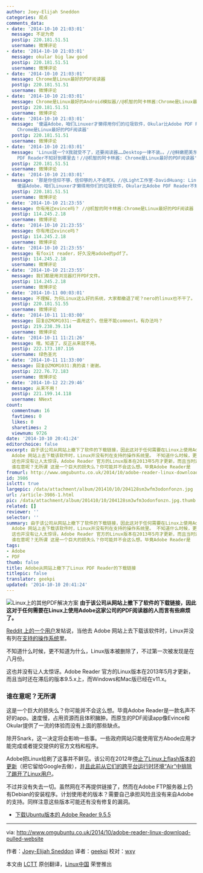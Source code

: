 ```yaml
---
author: Joey-Elijah Sneddon
categories: 观点
comments_data:
- date: '2014-10-10 21:03:01'
  message: 不足为奇
  postip: 220.181.51.51
  username: 微博评论
- date: '2014-10-10 21:03:01'
  message: okular big law good
  postip: 220.181.51.51
  username: 微博评论
- date: '2014-10-10 21:03:01'
  message: Chrome是Linux最好的PDF阅读器
  postip: 220.181.51.51
  username: 微博评论
- date: '2014-10-10 21:03:01'
  message: Chrome是Linux最好的Android模拟器//@机智的阿卡林酱:Chrome是Linux最好的PDF阅读器
  postip: 220.181.51.51
  username: 微博评论
- date: '2014-10-10 21:03:01'
  message: '傻逼Adobe，咱们Linuxer才懒得用你们的垃圾软件，Okular比Adobe PDF Reader不知好到哪里去！//@机智的阿卡林酱:
    Chrome是Linux最好的PDF阅读器'
  postip: 220.181.51.51
  username: 微博评论
- date: '2014-10-10 21:03:01'
  message: 'Linux就一个X我就受不了，还要阅读器……Desktop一律不装。。//@鲜嫩肥美东条希: 傻逼Adobe，咱们Linuxer才懒得用你们的垃圾软件，Okular比Adobe
    PDF Reader不知好到哪里去！//@机智的阿卡林酱: Chrome是Linux最好的PDF阅读器'
  postip: 220.181.51.51
  username: 微博评论
- date: '2014-10-10 21:03:01'
  message: '那是你信仰不够，信仰够的人不会死X。//@Light工作室-DavidHuang: Linux就一个X我就受不了，还要阅读器……Desktop一律不装。。//@鲜嫩肥美东条希:
    傻逼Adobe，咱们Linuxer才懒得用你们的垃圾软件，Okular比Adobe PDF Reader不知好到哪里去！//@机智的阿卡林酱: Chrome是Linux最好的PDF阅读器'
  postip: 220.181.51.51
  username: 微博评论
- date: '2014-10-10 21:23:55'
  message: 你有用过evince吗？ //@机智的阿卡林酱:Chrome是Linux最好的PDF阅读器
  postip: 114.245.2.18
  username: 微博评论
- date: '2014-10-10 21:23:55'
  message: 你有用过evince吗？
  postip: 114.245.2.18
  username: 微博评论
- date: '2014-10-10 21:23:55'
  message: 有foxit reader，好久没用adobe的pdf了。
  postip: 114.245.2.18
  username: 微博评论
- date: '2014-10-10 21:23:55'
  message: 我们都是用浏览器打开PDF文件。
  postip: 114.245.2.18
  username: 微博评论
- date: '2014-10-11 00:03:01'
  message: 不理解，为何Linux这么好的系统，大家都撤退了呢？nero的linux也不干了。
  postip: 220.181.51.55
  username: 微博评论
- date: '2014-10-11 11:03:00'
  message: 回复@ZMOM1031:一直用这个。但是不能comment。有办法吗？
  postip: 219.238.39.114
  username: 微博评论
- date: '2014-10-11 11:21:26'
  message: 哦。知道了。反正从来就不用。
  postip: 222.173.107.116
  username: 绿色圣光
- date: '2014-10-11 11:33:00'
  message: 回复@ZMOM1031:真的诶！谢谢。
  postip: 222.76.72.183
  username: 微博评论
- date: '2014-10-12 22:29:46'
  message: 从来不用！
  postip: 221.199.14.118
  username: NNext
count:
  commentnum: 16
  favtimes: 0
  likes: 0
  sharetimes: 2
  viewnum: 9726
date: '2014-10-10 20:41:24'
editorchoice: false
excerpt: 由于该公司从网站上撤下了软件的下载链接，因此这对于任何需要在Linux上使用Adobe这家公司的PDF阅读器的人而言有些麻烦了。 Reddit 上的一个用户发帖说，当他去
  Adobe 网站上去下载该软件时，Linux并没有列在支持的操作系统里。 不知道什么时候，更不知道为什么，Linux版本被删除了，不过第一次被发现是在八月份。
  这也并没有让人太惊讶。Adobe Reader 官方的Linux版本在2013年5月才更新，而且当时还在滞后的版本9.5.x上，而Windows和Mac版已经在v11.x。
  谁在意呢？无所谓 这是一个巨大的损失么？你可能并不会这么想。毕竟Adobe Reader是
fromurl: http://www.omgubuntu.co.uk/2014/10/adobe-reader-linux-download-pulled-website
id: 3986
islctt: true
largepic: /data/attachment/album/201410/10/204128sm3wfm3odonfonzn.jpg
url: /article-3986-1.html
pic: /data/attachment/album/201410/10/204128sm3wfm3odonfonzn.jpg.thumb.jpg
related: []
reviewer: ''
selector: ''
summary: 由于该公司从网站上撤下了软件的下载链接，因此这对于任何需要在Linux上使用Adobe这家公司的PDF阅读器的人而言有些麻烦了。 Reddit 上的一个用户发帖说，当他去
  Adobe 网站上去下载该软件时，Linux并没有列在支持的操作系统里。 不知道什么时候，更不知道为什么，Linux版本被删除了，不过第一次被发现是在八月份。
  这也并没有让人太惊讶。Adobe Reader 官方的Linux版本在2013年5月才更新，而且当时还在滞后的版本9.5.x上，而Windows和Mac版已经在v11.x。
  谁在意呢？无所谓 这是一个巨大的损失么？你可能并不会这么想。毕竟Adobe Reader是
tags:
- Adobe
- PDF
thumb: false
title: Adobe从网站上撤下了Linux PDF Reader的下载链接
titlepic: false
translator: geekpi
updated: '2014-10-10 20:41:24'
---
```


![Linux上的其他PDF解决方案](/data/attachment/album/201410/10/204128sm3wfm3odonfonzn.jpg)
**由于该公司从网站上撤下了软件的下载链接，因此这对于任何需要在Linux上使用Adobe这家公司的PDF阅读器的人而言有些麻烦了。**


[Reddit 上的一个用户](https://www.reddit.com/r/linux/comments/2hsgq6/linux_version_of_adobe_reader_no_longer/)发帖说，当他去 Adobe 网站上去下载该软件时，Linux并没有列在[支持的操作系统](http://get.adobe.com/reader/otherversions/)里。


不知道什么时候，更不知道为什么，Linux版本被删除了，不过第一次被发现是在八月份。


这也并没有让人太惊讶。Adobe Reader 官方的Linux版本在2013年5月才更新，而且当时还在滞后的版本9.5.x上，而Windows和Mac版已经在v11.x。


### 谁在意呢？无所谓


这是一个巨大的损失么？你可能并不会这么想。毕竟Adobe Reader是一款名声不好的app。速度慢，占用资源而且体积臃肿。而原生的PDF阅读app像Evince和Okular提供了一流的体验而没有上面的那些缺点。


除开Snark，这一决定将会影响一些事。一些政府网站只能使用官方Abode应用才能完成或者提交提供的官方文档和程序。


Adobe把Linux给刷了这事并不鲜见。该公司在2012年[停止了Linux上flash版本的更新](http://www.omgubuntu.co.uk/2012/02/adobe-adandons-flash-on-linux)（把它留给Google去做），[并且此前从它们的跨平台运行时环境“Air”中排除了踢开了Linux用户](http://www.omgubuntu.co.uk/2011/06/adobe-air-for-linux-axed)。


不过并没有失去一切。虽然网在不再提供链接了，然而在Adobe FTP服务器上仍有Debian的安装程序。计划使用老的版本？需要自己承担风险且没有来自Adobe的支持。同样注意这些版本可能还有没有修复的漏洞。


* [下载Ubuntu版本的 Adobe Reader 9.5.5](ftp://ftp.adobe.com/pub/adobe/reader/unix/9.x/9.5.5/enu/AdbeRdr9.5.5-1_i386linux_enu.deb)




---


via: <http://www.omgubuntu.co.uk/2014/10/adobe-reader-linux-download-pulled-website>


作者：[Joey-Elijah Sneddon](https://plus.google.com/117485690627814051450/?rel=author) 译者：[geekpi](https://github.com/geekpi) 校对：[wxy](https://github.com/wxy)


本文由 [LCTT](https://github.com/LCTT/TranslateProject) 原创翻译，[Linux中国](http://linux.cn/) 荣誉推出